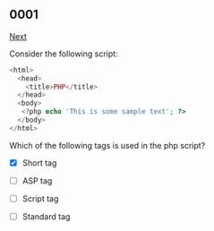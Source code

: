 
## 0001


[Next](0002.md)

Consider the following script:

```php
<html>
  <head>
    <title>PHP</title>
  </head>
  <body>
   <?php echo 'This is some sample text'; ?>
  </body>
</html>
```

Which of the following tags is used in the php script?

- [x] Short tag
- [ ] ASP tag
- [ ] Script tag      
- [ ] Standard tag

